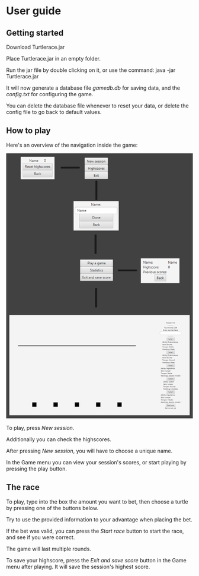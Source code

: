 # User guide

## Getting started

Download Turtlerace.jar

Place Turtlerace.jar in an empty folder.

Run the jar file by double clicking on it, or use the command: java -jar Turtlerace.jar

It will now generate a database file _gamedb.db_ for saving data, and the _config.txt_ for configuring the game.

You can delete the database file whenever to reset your data, or delete the config file to go back to default values.

## How to play

Here's an overview of the navigation inside the game:

<img src="https://github.com/SirVeggie/otm-harjoitustyo/blob/master/Documentation/Pictures/Interface.png">

To play, press _New session_.

Additionally you can check the highscores.

After pressing _New session_, you will have to choose a unique name.

In the Game menu you can view your session's scores, or start playing by pressing the play button.

## The race

To play, type into the box the amount you want to bet, then choose a turtle by pressing one of the buttons below.

Try to use the provided information to your advantage when placing the bet.

If the bet was valid, you can press the _Start race_ button to start the race, and see if you were correct.

The game will last multiple rounds.

To save your highscore, press the _Exit and save score_ button in the Game menu after playing. It will save the session's highest score.
